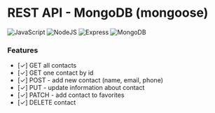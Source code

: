 # REST API - MongoDB (mongoose)

![JavaScript](https://img.shields.io/badge/JavaScript-F7DF1E?style=for-the-badge&logo=javascript&logoColor=black) ![NodeJS](https://img.shields.io/badge/Node.js-43853D?style=for-the-badge&logo=node.js&logoColor=white) ![Express](https://img.shields.io/badge/Express.js-404D59?style=for-the-badge) ![MongoDB](https://img.shields.io/badge/MongoDB-4EA94B?style=for-the-badge&logo=mongodb&logoColor=white)

### Features
- [✓] GET all contacts
- [✓] GET one contact by id
- [✓] POST - add new contact (name, email, phone)
- [✓] PUT - update information about contact
- [✓] PATCH - add contact to favorites
- [✓] DELETE contact
